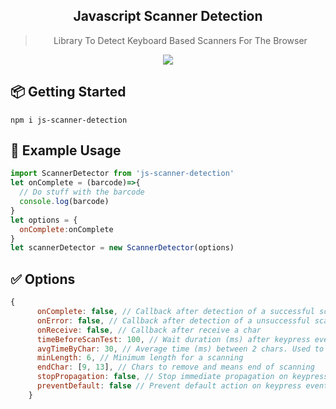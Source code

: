  <div align="center">
  <h2>Javascript Scanner Detection</h2>
  <blockquote>Library To Detect Keyboard Based Scanners For The Browser</blockquote>
  <img src="https://travis-ci.org/asaf050/js-scanner-detection.svg?branch=master" />
</div>

## 📦 Getting Started

```
npm i js-scanner-detection
```

## 💎 Example Usage

```js
import ScannerDetector from 'js-scanner-detection'
let onComplete = (barcode)=>{
  // Do stuff with the barcode
  console.log(barcode)
}
let options = {
  onComplete:onComplete
}
let scannerDetector = new ScannerDetector(options)
```

## ✅ Options

```js
{
      onComplete: false, // Callback after detection of a successful scanning
      onError: false, // Callback after detection of a unsuccessful scanning
      onReceive: false, // Callback after receive a char
      timeBeforeScanTest: 100, // Wait duration (ms) after keypress event to check if scanning is finished
      avgTimeByChar: 30, // Average time (ms) between 2 chars. Used to do difference between keyboard typing and scanning
      minLength: 6, // Minimum length for a scanning
      endChar: [9, 13], // Chars to remove and means end of scanning
      stopPropagation: false, // Stop immediate propagation on keypress event
      preventDefault: false // Prevent default action on keypress event
    }
```
